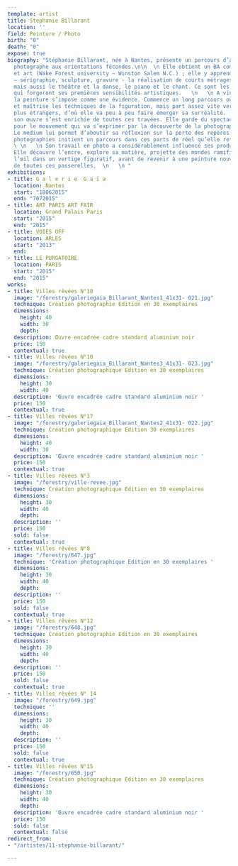 ```yaml
---
template: artist
title: Stephanie Billarant
location: ''
field: Peinture / Photo
birth: "0"
death: "0"
expose: true
biography: "Stéphanie Billarant, née à Nantes, présente un parcours d’artiste peintre
  photographe aux orientations fécondes.\n\n  \n Elle obtient un BA communication
  et art (Wake Forest university – Winston Salem N.C.) ; elle y apprend les arts graphiques
  – sérigraphie, sculpture, gravure - la réalisation de courts métrages, le montage,
  mais aussi le théâtre et la danse, le piano et le chant. Ce sont les arts du spectacle
  qui forgeront ses premières sensibilités artistiques.   \n   \n A vingt-cinq ans
  la peinture s’impose comme une évidence. Commence un long parcours où elle apprend
  et maîtrise les techniques de la figuration, mais part assez vite vers des mondes
  plus étrangers, d’où elle va peu à peu faire émerger sa surréalité.  \n   \n Aujourd’hui
  son œuvre s’est enrichie de toutes ces travées. Elle garde du spectacle le goût
  pour le mouvement qui va s’exprimer par la découverte de la photographie en 2007.
  Le medium lui permet d’aboutir sa réflexion sur la perte des repères.  \n   \n Ses
  photographies initient un parcours dans ces parts de réel qu’elle refuse de nommer.
  \ \n   \n Son travail en photo a considérablement influencé ses productions picturales.
  Elle découvre l’encre, explore sa matière, projette des mondes ramifiés qui plongent
  l’œil dans un vertige figuratif, avant de revenir à une peinture nouvelle, nourrie
  de toutes ces passerelles.  \n   \n "
exhibitions:
- title: G a l e r i e  G a ï a
  location: Nantes
  start: "18062015"
  end: "7072015"
- title: ART PARIS ART FAIR
  location: Grand Palais Paris
  start: "2015"
  end: "2015"
- title: VOIES OFF
  location: ARLES
  start: "2013"
  end: 
- title: LE PURGATOIRE
  location: PARIS
  start: "2015"
  end: "2015"
works:
- title: Villes rêvées N°18
  image: "/forestry/galeriegaia_Billarant_Nantes1_41x31- 021.jpg"
  technique: Création photographie Edition en 30 exemplaires
  dimensions:
    height: 40
    width: 30
    depth: 
  description: Œuvre encadrée cadre standard aluminium noir
  price: 150
  contextual: true
- title: Villes rêvées N°10
  image: "/forestry/galeriegaia_Billarant_Nantes3_41x31- 023.jpg"
  technique: Création photographique Edition en 30 exemplaires
  dimensions:
    height: 30
    width: 40
  description: 'Œuvre encadrée cadre standard aluminium noir '
  price: 150
  contextual: true
- title: Villes rêvées N°17
  image: "/forestry/galeriegaia_Billarant_Nantes2_41x31- 022.jpg"
  technique: Création photographique Edition 30 exemplaires
  dimensions:
    height: 40
    width: 30
  description: 'Œuvre encadrée cadre standard aluminium noir '
  price: 150
  contextual: true
- title: Villes rêvées N°3
  image: "/forestry/ville-revee.jpg"
  technique: Création photographique Edition en 30 exemplaires
  dimensions:
    height: 30
    width: 40
    depth: 
  description: ''
  price: 150
  sold: false
  contextual: true
- title: Villes rêvées N°8
  image: "/forestry/647.jpg"
  technique: 'Création photographique Edition en 30 exemplaires '
  dimensions:
    height: 30
    width: 40
    depth: 
  description: ''
  price: 150
  sold: false
  contextual: true
- title: Villes rêvées N°12
  image: "/forestry/648.jpg"
  technique: Création photographie Edition en 30 exemplaires
  dimensions:
    height: 30
    width: 40
    depth: 
  description: ''
  price: 150
  sold: false
  contextual: true
- title: Villes rêvées N° 14
  image: "/forestry/649.jpg"
  technique: ''
  dimensions:
    height: 30
    width: 40
    depth: 
  description: ''
  price: 150
  sold: false
  contextual: true
- title: Villes rêvées N°15
  image: "/forestry/650.jpg"
  technique: Création photographique Edition en 30 exemplaires
  dimensions:
    height: 30
    width: 40
    depth: 
  description: 'Œuvre encadrée cadre standard aluminium noir '
  price: 150
  sold: false
  contextual: false
redirect_from:
- "/artistes/11-stephanie-billarant/"

---
```

